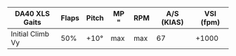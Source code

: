 | DA40 XLS Gaits   | Flaps | Pitch | MP " | RPM | A/S (KIAS) | VSI (fpm) |
| ---------------- | ----- | ----- | ---- | --- | ---------- | --------- |
| Initial Climb Vy | 50%   | +10°  | max  | max | 67         | +1000     | 
